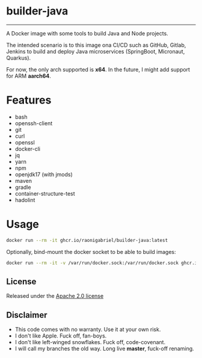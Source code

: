 # builder-java
---
A Docker image with some tools to build Java and Node projects.

The intended scenario is to this image ona CI/CD such as GitHub, Gitlab, Jenkins to build and deploy Java microservices (SpringBoot, Micronaut, Quarkus).


For now, the only arch supported is **x64**. In the future, I might add support for ARM **aarch64**.

# Features
* bash
* openssh-client
* git
* curl
* openssl
* docker-cli
* jq
* yarn
* npm
* openjdk17 (with jmods)
* maven
* gradle
* container-structure-test
* hadolint

# Usage
```sh
docker run --rm -it ghcr.io/raonigabriel/builder-java:latest
```

Optionally, bind-mount the docker socket to be able to build images:
```sh
docker run --rm -it -v /var/run/docker.sock:/var/run/docker.sock ghcr.io/raonigabriel/builder-java:latest
```

## License

Released under the [Apache 2.0 license](http://www.apache.org/licenses/LICENSE-2.0.html)

## Disclaimer
* This code comes with no warranty. Use it at your own risk.
* I don't like Apple. Fuck off, fan-boys.
* I don't like left-winged snowflakes. Fuck off, code-covenant. 
* I will call my branches the old way. Long live **master**, fuck-off renaming.
